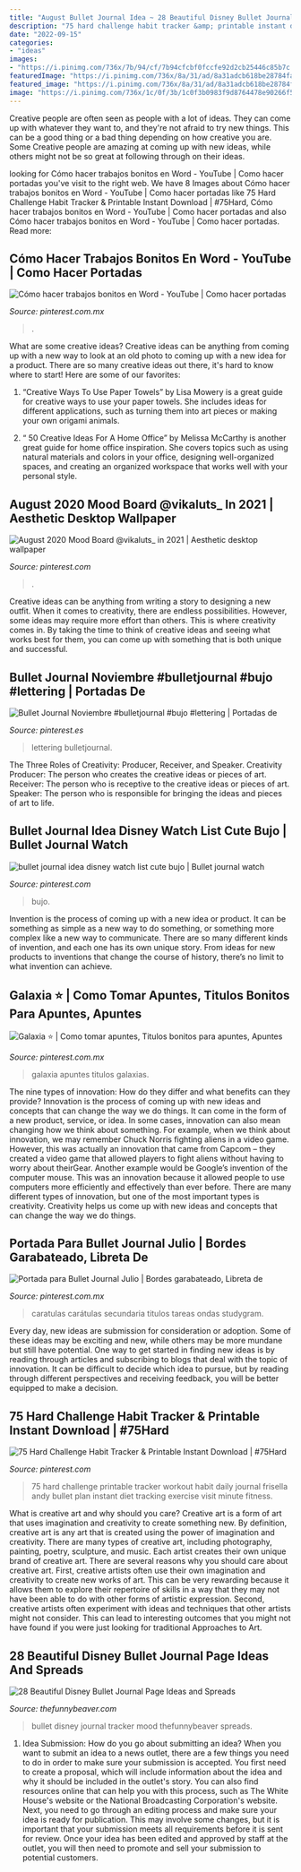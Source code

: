 ```yaml
---
title: "August Bullet Journal Idea ~ 28 Beautiful Disney Bullet Journal Page Ideas And Spreads"
description: "75 hard challenge habit tracker &amp; printable instant download"
date: "2022-09-15"
categories:
- "ideas"
images:
- "https://i.pinimg.com/736x/7b/94/cf/7b94cfcbf0fccfe92d2cb25446c85b7c.jpg"
featuredImage: "https://i.pinimg.com/736x/8a/31/ad/8a31adcb618be28784fa058eee84cb2f.jpg"
featured_image: "https://i.pinimg.com/736x/8a/31/ad/8a31adcb618be28784fa058eee84cb2f.jpg"
image: "https://i.pinimg.com/736x/1c/0f/3b/1c0f3b0983f9d8764478e90266f54db3.jpg"
---
```



Creative people are often seen as people with a lot of ideas. They can come up with whatever they want to, and they're not afraid to try new things. This can be a good thing or a bad thing depending on how creative you are. Some Creative people are amazing at coming up with new ideas, while others might not be so great at following through on their ideas.

	

		
looking for Cómo hacer trabajos bonitos en Word - YouTube | Como hacer portadas you've visit to the right web. We have 8 Images about Cómo hacer trabajos bonitos en Word - YouTube | Como hacer portadas like 75 Hard Challenge Habit Tracker &amp; Printable Instant Download | #75Hard, Cómo hacer trabajos bonitos en Word - YouTube | Como hacer portadas and also Cómo hacer trabajos bonitos en Word - YouTube | Como hacer portadas. Read more:
		
    
## Cómo Hacer Trabajos Bonitos En Word - YouTube | Como Hacer Portadas

<img loading=lazy src="https://i.pinimg.com/736x/03/fa/e2/03fae2d6e8aa71de23c4bed1aab90dcd.jpg" onerror="this.onerror=null;this.src='https://tse3.mm.bing.net/th?id=OIP.7PBTktopmp2zdJF09T1QLwHaFj&amp;pid=15.1';" alt="Cómo hacer trabajos bonitos en Word - YouTube | Como hacer portadas">

_Source: pinterest.com.mx_

>. 

	

What are some creative ideas?
Creative ideas can be anything from coming up with a new way to look at an old photo to coming up with a new idea for a product. There are so many creative ideas out there, it's hard to know where to start! Here are some of our favorites: 
1. “Creative Ways To Use Paper Towels” by Lisa Mowery is a great guide for creative ways to use your paper towels. She includes ideas for different applications, such as turning them into art pieces or making your own origami animals.

2. “ 50 Creative Ideas For A Home Office” by Melissa McCarthy is another great guide for home office inspiration. She covers topics such as using natural materials and colors in your office, designing well-organized spaces, and creating an organized workspace that works well with your personal style.


    
## August 2020 Mood Board @vikaluts_ In 2021 | Aesthetic Desktop Wallpaper

<img loading=lazy src="https://i.pinimg.com/736x/7b/94/cf/7b94cfcbf0fccfe92d2cb25446c85b7c.jpg" onerror="this.onerror=null;this.src='https://tse3.mm.bing.net/th?id=OIP.71ja759jeqCkVwPzqtfDjwHaNK&amp;pid=15.1';" alt="August 2020 Mood Board @vikaluts_ in 2021 | Aesthetic desktop wallpaper">

_Source: pinterest.com_

>. 

	

Creative ideas can be anything from writing a story to designing a new outfit. When it comes to creativity, there are endless possibilities. However, some ideas may require more effort than others. This is where creativity comes in. By taking the time to think of creative ideas and seeing what works best for them, you can come up with something that is both unique and successful.

    
## Bullet Journal Noviembre #bulletjournal #bujo #lettering | Portadas De

<img loading=lazy src="https://i.pinimg.com/736x/ea/ec/a9/eaeca9726c55d4561437efaccfbd0448.jpg" onerror="this.onerror=null;this.src='https://tse1.mm.bing.net/th?id=OIP.I82jSQ4CzunpP5gRg8wkugHaJ3&amp;pid=15.1';" alt="Bullet Journal Noviembre #bulletjournal #bujo #lettering | Portadas de">

_Source: pinterest.es_

>lettering bulletjournal. 

	

The Three Roles of Creativity: Producer, Receiver, and Speaker.
Creativity Producer: The person who creates the creative ideas or pieces of art.
Receiver: The person who is receptive to the creative ideas or pieces of art. 
Speaker: The person who is responsible for bringing the ideas and pieces of art to life.

    
## Bullet Journal Idea Disney Watch List Cute Bujo | Bullet Journal Watch

<img loading=lazy src="https://i.pinimg.com/736x/ac/fe/43/acfe43795cf7032c65232cec5454ca6e.jpg" onerror="this.onerror=null;this.src='https://tse2.mm.bing.net/th?id=OIP.nbt1K3hHbCo8VXMU1Y8XVgHaJ3&amp;pid=15.1';" alt="bullet journal idea disney watch list cute bujo | Bullet journal watch">

_Source: pinterest.com_

>bujo. 

	

Invention is the process of coming up with a new idea or product. It can be something as simple as a new way to do something, or something more complex like a new way to communicate. There are so many different kinds of invention, and each one has its own unique story. From ideas for new products to inventions that change the course of history, there’s no limit to what invention can achieve.

    
## Galaxia ⭐ | Como Tomar Apuntes, Titulos Bonitos Para Apuntes, Apuntes

<img loading=lazy src="https://i.pinimg.com/736x/1c/0f/3b/1c0f3b0983f9d8764478e90266f54db3.jpg" onerror="this.onerror=null;this.src='https://tse1.mm.bing.net/th?id=OIP.GK1m0ftUvoFIm8G0mY-n2wHaFj&amp;pid=15.1';" alt="Galaxia ⭐ | Como tomar apuntes, Titulos bonitos para apuntes, Apuntes">

_Source: pinterest.com.mx_

>galaxia apuntes titulos galaxias. 

	

The nine types of innovation: How do they differ and what benefits can they provide?
Innovation is the process of coming up with new ideas and concepts that can change the way we do things. It can come in the form of a new product, service, or idea. In some cases, innovation can also mean changing how we think about something. For example, when we think about innovation, we may remember Chuck Norris fighting aliens in a video game. However, this was actually an innovation that came from Capcom – they created a video game that allowed players to fight aliens without having to worry about theirGear. Another example would be Google’s invention of the computer mouse. This was an innovation because it allowed people to use computers more efficiently and effectively than ever before. There are many different types of innovation, but one of the most important types is creativity. Creativity helps us come up with new ideas and concepts that can change the way we do things.

    
## Portada Para Bullet Journal Julio | Bordes Garabateado, Libreta De

<img loading=lazy src="https://i.pinimg.com/736x/02/f0/5b/02f05b6dd66d7e041d1ce2a7586f84da.jpg" onerror="this.onerror=null;this.src='https://tse1.mm.bing.net/th?id=OIP.vVtFKbiODxBUL3oV9iTALQHaJQ&amp;pid=15.1';" alt="Portada para Bullet Journal Julio | Bordes garabateado, Libreta de">

_Source: pinterest.com.mx_

>caratulas carátulas secundaria titulos tareas ondas studygram. 

	

Every day, new ideas are submission for consideration or adoption. Some of these ideas may be exciting and new, while others may be more mundane but still have potential. One way to get started in finding new ideas is by reading through articles and subscribing to blogs that deal with the topic of innovation. It can be difficult to decide which idea to pursue, but by reading through different perspectives and receiving feedback, you will be better equipped to make a decision.

    
## 75 Hard Challenge Habit Tracker &amp; Printable Instant Download | #75Hard

<img loading=lazy src="https://i.pinimg.com/736x/8a/31/ad/8a31adcb618be28784fa058eee84cb2f.jpg" onerror="this.onerror=null;this.src='https://tse2.mm.bing.net/th?id=OIP.5t8WNVdCSSwGYKdp_SAQpAHaJ3&amp;pid=15.1';" alt="75 Hard Challenge Habit Tracker &amp; Printable Instant Download | #75Hard">

_Source: pinterest.com_

>75 hard challenge printable tracker workout habit daily journal frisella andy bullet plan instant diet tracking exercise visit minute fitness. 

	

What is creative art and why should you care?
Creative art is a form of art that uses imagination and creativity to create something new. By definition, creative art is any art that is created using the power of imagination and creativity. There are many types of creative art, including photography, painting, poetry, sculpture, and music. Each artist creates their own unique brand of creative art.
There are several reasons why you should care about creative art. First, creative artists often use their own imagination and creativity to create new works of art. This can be very rewarding because it allows them to explore their repertoire of skills in a way that they may not have been able to do with other forms of artistic expression. Second, creative artists often experiment with ideas and techniques that other artists might not consider. This can lead to interesting outcomes that you might not have found if you were just looking for traditional Approaches to Art.

    
## 28 Beautiful Disney Bullet Journal Page Ideas And Spreads

<img loading=lazy src="http://thefunnybeaver.com/wp-content/uploads/2018/07/diy-disney-mood-tracker.jpg" onerror="this.onerror=null;this.src='https://tse1.mm.bing.net/th?id=OIP.0r7bQBvPG1k-FcHQhOmxKwHaKI&amp;pid=15.1';" alt="28 Beautiful Disney Bullet Journal Page Ideas and Spreads">

_Source: thefunnybeaver.com_

>bullet disney journal tracker mood thefunnybeaver spreads. 

	

1. Idea Submission: How do you go about submitting an idea?
When you want to submit an idea to a news outlet, there are a few things you need to do in order to make sure your submission is accepted. 
You first need to create a proposal, which will include information about the idea and why it should be included in the outlet's story. You can also find resources online that can help you with this process, such as The White House's website or the National Broadcasting Corporation's website. 
Next, you need to go through an editing process and make sure your idea is ready for publication. This may involve some changes, but it is important that your submission meets all requirements before it is sent for review. 
Once your idea has been edited and approved by staff at the outlet, you will then need to promote and sell your submission to potential customers.

